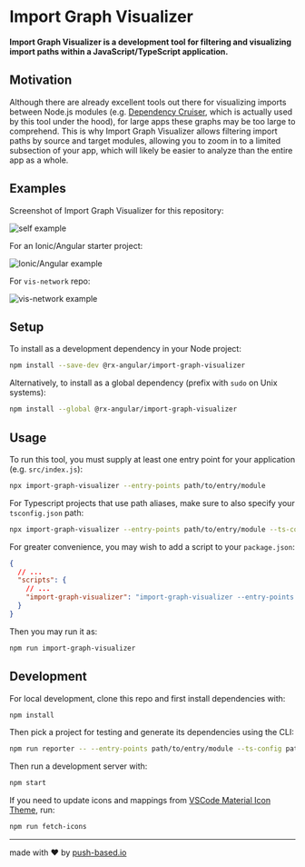 # Import Graph Visualizer

**Import Graph Visualizer is a development tool for filtering and visualizing import paths within a JavaScript/TypeScript application.**

## Motivation

Although there are already excellent tools out there for visualizing imports between Node.js modules (e.g. [Dependency Cruiser](https://github.com/sverweij/dependency-cruiser), which is actually used by this tool under the hood), for large apps these graphs may be too large to comprehend.
This is why Import Graph Visualizer allows filtering import paths by source and target modules, allowing you to zoom in to a limited subsection of your app, which will likely be easier to analyze than the entire app as a whole.

## Examples

Screenshot of Import Graph Visualizer for this repository:

![self example](https://raw.githubusercontent.com/rx-angular/import-graph-visualizer/main/docs/images/self-example.png)

For an Ionic/Angular starter project:

![Ionic/Angular example](https://raw.githubusercontent.com/rx-angular/import-graph-visualizer/main/docs/images/ionic-angular-example.png)

For `vis-network` repo:

![vis-network example](https://raw.githubusercontent.com/rx-angular/import-graph-visualizer/main/docs/images/vis-network-example.png)

## Setup

To install as a development dependency in your Node project:

```sh
npm install --save-dev @rx-angular/import-graph-visualizer
```

Alternatively, to install as a global dependency (prefix with `sudo` on Unix systems):

```sh
npm install --global @rx-angular/import-graph-visualizer
```

## Usage

To run this tool, you must supply at least one entry point for your application (e.g. `src/index.js`):

```sh
npx import-graph-visualizer --entry-points path/to/entry/module
```

For Typescript projects that use path aliases, make sure to also specify your `tsconfig.json` path:

```sh
npx import-graph-visualizer --entry-points path/to/entry/module --ts-config path/to/tsconfig
```

For greater convenience, you may wish to add a script to your `package.json`:

```json
{
  // ...
  "scripts": {
    // ...
    "import-graph-visualizer": "import-graph-visualizer --entry-points path/to/entry/module ..."
  }
}
```

Then you may run it as:

```sh
npm run import-graph-visualizer
```

## Development

For local development, clone this repo and first install dependencies with:

```sh
npm install
```

Then pick a project for testing and generate its dependencies using the CLI:

```sh
npm run reporter -- --entry-points path/to/entry/module --ts-config path/to/tsconfig/file
```

Then run a development server with:

```sh
npm start
```

If you need to update icons and mappings from [VSCode Material Icon Theme](https://github.com/PKief/vscode-material-icon-theme), run:

```sh
npm run fetch-icons
```

---

made with ❤ by [push-based.io](https://www.push-based.io)